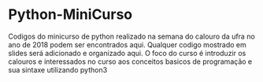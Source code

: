 # Python-MiniCurso
Codigos do minicurso de python realizado na semana do calouro da ufra no ano de 2018 podem ser encontrados aqui.
Qualquer codigo mostrado em slides será adicionado e organizado aqui.
O foco do curso é introduzir os calouros e interessados no curso aos conceitos basicos de programação e sua sintaxe 
utilizando python3
